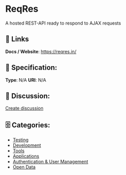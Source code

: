 # ReqRes


A hosted REST-API ready to respond to AJAX requests

##  🔗 Links
**Docs / Website**: https://reqres.in/

## 🧬 Specification:
**Type**:  N/A 
**URI**:  N/A 

## 💬 Discussion:
[Create discussion](https://github.com/apis-list/apis-list/discussions/new)

## 🗄️ Categories:
- [Testing](https://github.com/apis-list/apis-list#testing)
- [Development](https://github.com/apis-list/apis-list#development)
- [Tools](https://github.com/apis-list/apis-list#tools)
- [Applications](https://github.com/apis-list/apis-list#applications)
- [Authentication & User Management](https://github.com/apis-list/apis-list#authentication-and-user-management)
- [Open Data](https://github.com/apis-list/apis-list#open-data)



